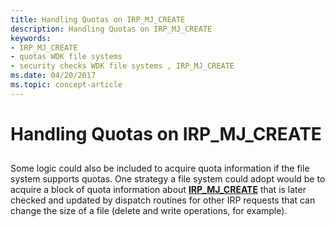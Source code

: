 ```yaml
---
title: Handling Quotas on IRP_MJ_CREATE
description: Handling Quotas on IRP_MJ_CREATE
keywords:
- IRP_MJ_CREATE
- quotas WDK file systems
- security checks WDK file systems , IRP_MJ_CREATE
ms.date: 04/20/2017
ms.topic: concept-article
---
```


# Handling Quotas on IRP\_MJ\_CREATE


## <span id="ddk_handling_quotas_on_irp_mj_create_if"></span><span id="DDK_HANDLING_QUOTAS_ON_IRP_MJ_CREATE_IF"></span>


Some logic could also be included to acquire quota information if the file system supports quotas. One strategy a file system could adopt would be to acquire a block of quota information about [**IRP\_MJ\_CREATE**](./irp-mj-create.md) that is later checked and updated by dispatch routines for other IRP requests that can change the size of a file (delete and write operations, for example).

 

